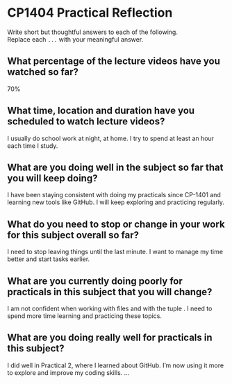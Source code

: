 # CP1404 Practical Reflection

Write short but thoughtful answers to each of the following.  
Replace each `...` with your meaningful answer.

## What percentage of the lecture videos have you watched so far?

70%

## What time, location and duration have you scheduled to watch lecture videos?

I usually do school work at night, at home. I try to spend at least an hour each time I study.

## What are you doing well in the subject so far that you will keep doing?

I have been staying consistent with doing my practicals since CP-1401 and learning new tools like GitHub. 
I will keep exploring and practicing regularly.

## What do you need to stop or change in your work for this subject overall so far?

I need to stop leaving things until the last minute. I want to manage my time better and start tasks earlier.

## What are you currently doing poorly for practicals in this subject that you will change?

I am not confident when working with files and with the tuple . 
I need to spend more time learning and practicing these topics.

## What are you doing really well for practicals in this subject?

I did well in Practical 2, where I learned about GitHub. I’m now using it more to explore and improve my coding skills.
...